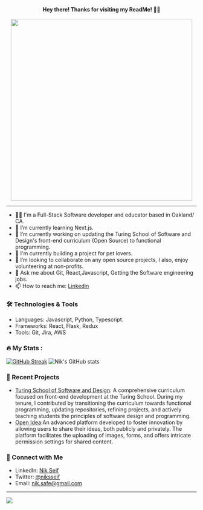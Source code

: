 <div align="center"><strong>Hey there! Thanks for visiting my ReadMe! 👋🏼 </strong></div>
<br>
<div id="header" align="center">
<!--   <img src="https://media.giphy.com/media/uB86ZyWQsnFSGYe2sA/giphy.gif" width="500"/> -->
  <img src="https://media.giphy.com/media/sQ4iy8IEQkngtDMnQg/giphy.gif" width="480" height="480"></img>
</div>

_____________________________________________________________________________________________________________________________

- 👨‍💻 I'm a Full-Stack Software developer and educator based in Oakland/ CA.
- 🌱 I’m currently learning Next.js.
- 🔭 I’m currently working on updating the Turing School of Software and Design's front-end curriculum (Open Source) to functional programming.
- 🧠 I'm currently building a project for pet lovers. 
- 🤝 I’m looking to collaborate on any open source projects, I also, enjoy volunteering at non-profits.
- 💭 Ask me about Git, React,Javascript, Getting the Software engineering jobs.
- 📫 How to reach me: [Linkedin](https://www.linkedin.com/in/nik-seif/)

### 🛠 Technologies & Tools
- Languages: Javascript, Python, Typescript. 
- Frameworks: React, Flask, Redux
- Tools: Git, Jira, AWS
### 🔥 My Stats :
[![GitHub Streak](http://github-readme-streak-stats.herokuapp.com?user=niksseif&theme=bright&background=#FFFFFF)](https://git.io/streak-stats)
![Nik's GitHub stats](https://github-readme-stats.vercel.app/api?username=niksseif&show_icons=true&theme=bright)

### 🎨 Recent Projects
- [Turing School of Software and Design](https://github.com/turingschool/front-end-curriculum): A comprehensive curriculum focused on front-end development at the Turing School. During my tenure, I contributed by transitioning the curriculum towards functional programming, updating repositories, refining projects, and actively teaching students the principles of software design and programming.
- [Open Idea](https://chekable.com/):An advanced platform developed to foster innovation by allowing users to share their ideas, both publicly and privately. The platform facilitates the uploading of images, forms, and offers intricate permission settings for shared content.

### 🤝 Connect with Me
- LinkedIn: [Nik Seif](https://www.linkedin.com/in/nik-seif/)
- Twitter: [@niksseif](https://twitter.com/niksseif)
- Email: nik.safe@gmail.com
________________________________________
![](https://komarev.com/ghpvc/?username=niksseif&color=blue)




